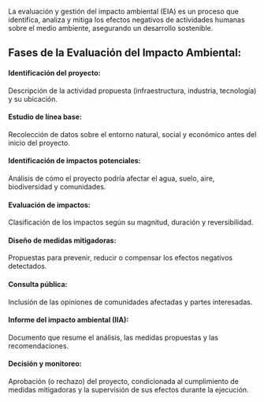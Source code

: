 La evaluación y gestión del impacto ambiental (EIA) es un proceso que identifica, analiza y mitiga los efectos negativos de actividades humanas sobre el medio ambiente, asegurando un desarrollo sostenible.

## Fases de la Evaluación del Impacto Ambiental:

#### Identificación del proyecto:
Descripción de la actividad propuesta (infraestructura, industria, tecnología) y su ubicación.

#### Estudio de línea base:
Recolección de datos sobre el entorno natural, social y económico antes del inicio del proyecto.

#### Identificación de impactos potenciales:
Análisis de cómo el proyecto podría afectar el agua, suelo, aire, biodiversidad y comunidades.

#### Evaluación de impactos:
Clasificación de los impactos según su magnitud, duración y reversibilidad.

#### Diseño de medidas mitigadoras:
Propuestas para prevenir, reducir o compensar los efectos negativos detectados.

#### Consulta pública:
Inclusión de las opiniones de comunidades afectadas y partes interesadas.

#### Informe del impacto ambiental (IIA):
Documento que resume el análisis, las medidas propuestas y las recomendaciones.

#### Decisión y monitoreo:
Aprobación (o rechazo) del proyecto, condicionada al cumplimiento de medidas mitigadoras y la supervisión de sus efectos durante la ejecución.

